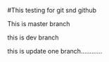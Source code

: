 #This testing for git snd github

This is master branch

this is dev branch

this is update one branch............
